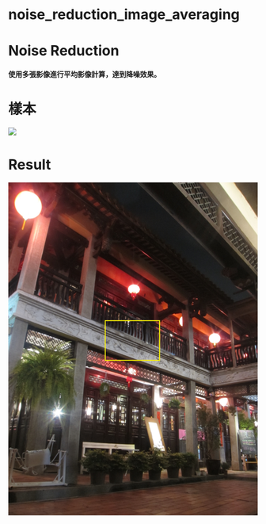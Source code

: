 # noise_reduction_image_averaging
# Noise Reduction

#### 使用多張影像進行平均影像計算，達到降噪效果。

# 樣本
![](https://github.com/elviselle/noise_reduction_image_averaging/blob/master/.readme_imgs/IMG_6935.png)
# Result
![](https://github.com/elviselle/noise_reduction_image_averaging/blob/master/.readme_imgs/average.jpg)
